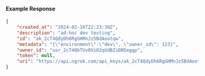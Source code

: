 <!-- Code generated for API Clients. DO NOT EDIT. -->

#### Example Response

```json
{
	"created_at": "2024-02-16T22:23:39Z",
	"description": "ad-hoc dev testing",
	"id": "ak_2cT4QdyDh6RgGHMnJz5BdAootqw",
	"metadata": "{\"environment\":\"dev\", \"owner_id\": 123}",
	"owner_id": "usr_2cT4QbTUv0ViO2qUdBZiBN5mggp",
	"token": null,
	"uri": "https://api.ngrok.com/api_keys/ak_2cT4QdyDh6RgGHMnJz5BdAootqw"
}
```
